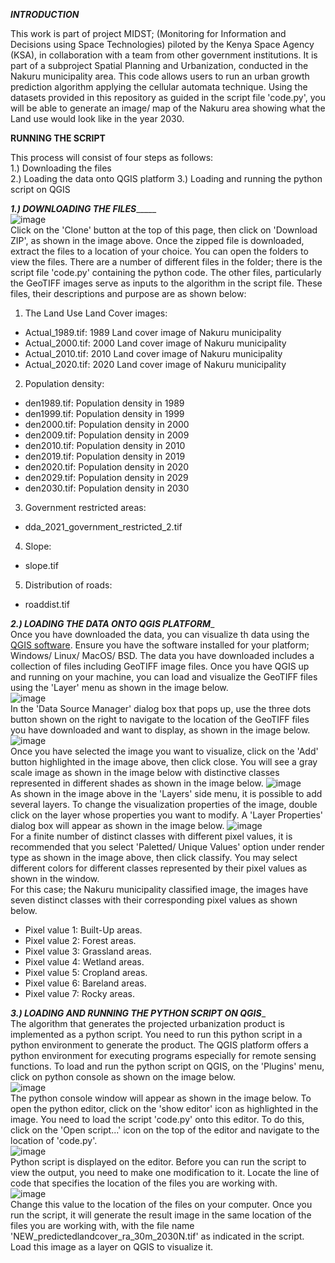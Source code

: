 _____________INTRODUCTION_____________<br/>

This work is part of project MIDST; (Monitoring for Information and Decisions using Space Technologies) piloted by the Kenya Space Agency (KSA),
in collaboration with a team from other government institutions. It is part of a subproject Spatial Planning and Urbanization, conducted in the Nakuru municipality area. This code allows users to run an urban growth prediction algorithm applying the cellular automata technique. Using the datasets provided in this repository as guided in the script file 'code.py', you will be able to generate an image/ map of the Nakuru area showing what the Land use would look like in the year 2030.

______________RUNNING THE SCRIPT______________<br/>

This process will consist of four steps as follows:<br/>
1.) Downloading the files<br/>
2.) Loading the data onto QGIS platform
3.) Loading and running the python script on QGIS<br/>

_______________1.) DOWNLOADING THE FILES____________________<br/>
![image](https://user-images.githubusercontent.com/75077556/186348151-fcfe52d3-bc00-47e6-ad67-59fecc4df433.png)<br/>
Click on the 'Clone' button at the top of this page, then click on 'Download ZIP', as shown in the image above. Once the zipped file is downloaded, 
extract the files to a location of your choice. You can open the folders to view the files. There are a number of different files in the folder; 
there is the script file 'code.py' containing the python code. The other files, particularly the GeoTIFF images serve as inputs to the algorithm in the script file. These files, their descriptions and purpose are as shown below:
1) The Land Use Land Cover images:
- Actual_1989.tif: 1989 Land cover image of Nakuru municipality
- Actual_2000.tif: 2000 Land cover image of Nakuru municipality
- Actual_2010.tif: 2010 Land cover image of Nakuru municipality
- Actual_2020.tif: 2020 Land cover image of Nakuru municipality
2) Population density:
- den1989.tif: Population density in 1989
- den1999.tif: Population density in 1999
- den2000.tif: Population density in 2000
- den2009.tif: Population density in 2009
- den2010.tif: Population density in 2010
- den2019.tif: Population density in 2019
- den2020.tif: Population density in 2020
- den2029.tif: Population density in 2029
- den2030.tif: Population density in 2030
3) Government restricted areas:
- dda_2021_government_restricted_2.tif
4) Slope:
- slope.tif
5) Distribution of roads:
- roaddist.tif


_______________2.) LOADING THE DATA ONTO QGIS PLATFORM________________<br/>
Once you have downloaded the data, you can visualize th data using the [QGIS software](https://www.qgis.org/en/site/forusers/download.html). Ensure you
have the software installed for your platform; Windows/ Linux/ MacOS/ BSD. The data you have downloaded includes a collection of files including GeoTIFF
image files. Once you have QGIS up and running on your machine, you can load and visualize the GeoTIFF files using the 'Layer' menu as shown in the image below.<br/>
![image](https://user-images.githubusercontent.com/75077556/186357634-1bbe1f30-ccf5-47c0-af9a-3f14ecdab642.png)<br/>
In the 'Data Source Manager' dialog box that pops up, use the three dots button shown on the right to navigate to the location of the GeoTIFF files you have downloaded
and want to display, as shown in the image below.
![image](https://user-images.githubusercontent.com/75077556/186360091-c2959a89-d4cc-466a-b86d-fbf12bdef0ae.png)<br/>
Once you have selected the image you want to visualize, click on the 'Add' button highlighted in the image above, then click close. You will see a gray scale image as shown in the image below with distinctive classes represented in different shades as shown in the image below. 
![image](https://user-images.githubusercontent.com/75077556/186364410-39c5167a-bd31-416f-8b76-3370a9da4a25.png)<br/>
As shown in the image above in the 'Layers' side menu, it is possible to add several layers. To change the visualization properties of the image, double click on the layer whose properties you want to modify. A 'Layer Properties' dialog box will appear as shown in the image below.
![image](https://user-images.githubusercontent.com/75077556/186365183-d94fe4f2-64d9-486b-845c-0df41ca165aa.png)<br/>
For a finite number of distinct classes with different pixel values, it is recommended that you select 'Paletted/ Unique Values' option under render type as shown in the image above, then click classify. You may select different colors for different classes represented by their pixel values as shown in the window.<br/>
For this case; the Nakuru municipality classified image, the images have seven distinct classes with their corresponding pixel values as shown below.
- Pixel value 1: Built-Up areas.
- Pixel value 2: Forest areas.
- Pixel value 3: Grassland areas.
- Pixel value 4: Wetland areas.
- Pixel value 5: Cropland areas.
- Pixel value 6: Bareland areas.
- Pixel value 7: Rocky areas.

_______________3.) LOADING AND RUNNING THE PYTHON SCRIPT ON QGIS________________<br/>
The algorithm that generates the projected urbanization product is implemented as a python script. You need to run this python script in a python environment to generate the product. The QGIS platform offers a python environment for executing programs especially for remote sensing functions. To load and run the python script on QGIS, on the 'Plugins' menu, click on python console as shown on the image below.<br/>
![image](https://user-images.githubusercontent.com/75077556/186376398-8da9a0a0-4ef2-4a2c-bd29-888fd3d6f7a5.png)<br/>
The python console window will appear as shown in the image below. To open the python editor, click on the 'show editor' icon as highlighted in the image. You need to load the script 'code.py' onto this editor. To do this, click on the 'Open script...' icon on the top of the editor and navigate to the location of 'code.py'.<br/>
![image](https://user-images.githubusercontent.com/75077556/186386833-9bd70649-0d56-42a9-b964-27016c962632.png)<br/>
Python script is displayed on the editor. Before you can run the script to view the output, you need to make one modification to it. Locate the line of code that specifies the location of the files you are working with.<br/>
![image](https://user-images.githubusercontent.com/75077556/186390235-09227cdd-3a22-49e4-a0f9-2b5aa08b28c2.png)<br/>
Change this value to the location of the files on your computer. Once you run the script, it will generate the result image in the same location of the files you are working with, with the file name 'NEW_predictedlandcover_ra_30m_2030N.tif' as indicated in the script. Load this image as a layer on QGIS to visualize it.
